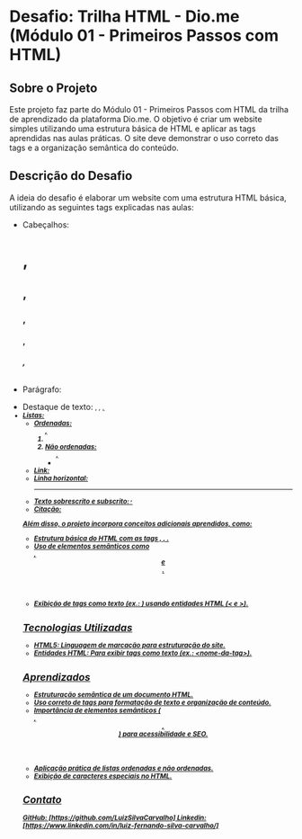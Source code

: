 # Desafio: Trilha HTML - Dio.me (Módulo 01 - Primeiros Passos com HTML)

## Sobre o Projeto

Este projeto faz parte do Módulo 01 - Primeiros Passos com HTML da trilha de aprendizado da plataforma Dio.me. O objetivo é criar um website simples utilizando uma estrutura básica de HTML e aplicar as tags aprendidas nas aulas práticas. O site deve demonstrar o uso correto das tags e a organização semântica do conteúdo.

## Descrição do Desafio

A ideia do desafio é elaborar um website com uma estrutura HTML básica, utilizando as seguintes tags explicadas nas aulas:

- Cabeçalhos: <h1>, <h2>, <h3>, <h4>, <h5>, <h6>
- Parágrafo: <p>
- Destaque de texto: <small>, <i>, <u>, <strong>
- Listas:
  - Ordenadas: <ol>, <li>
  - Não ordenadas: <ul>, <li>

* Link: <a>
* Linha horizontal: <hr>
* Texto sobrescrito e subscrito: <sup>, <sub>
* Citação: <blockquote>

Além disso, o projeto incorpora conceitos adicionais aprendidos, como:

- Estrutura básica do HTML com as tags <html>, <head>, <body>.
- Uso de elementos semânticos como <main>, <header> e <footer>.
- Exibição de tags como texto (ex.: <nome-da-tag>) usando entidades HTML (&lt; e &gt;).

## Tecnologias Utilizadas

- HTML5: Linguagem de marcação para estruturação do site.
- Entidades HTML: Para exibir tags como texto (ex.: &lt;nome-da-tag&gt;).

## Aprendizados

- Estruturação semântica de um documento HTML.
- Uso correto de tags para formatação de texto e organização de conteúdo.
- Importância de elementos semânticos (<main>, <header>, <footer>) para acessibilidade e SEO.
- Aplicação prática de listas ordenadas e não ordenadas.
- Exibição de caracteres especiais no HTML.

## Contato

GitHub: [https://github.com/LuizSilvaCarvalho]
Linkedin: [https://www.linkedin.com/in/luiz-fernando-silva-carvalho/]
